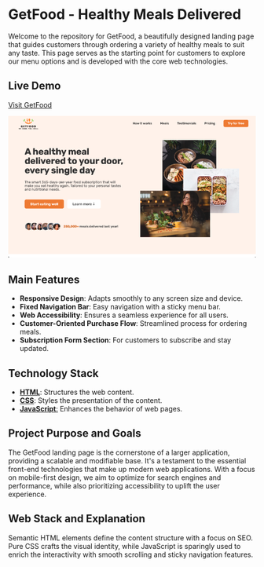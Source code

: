 # GetFood - Healthy Meals Delivered

Welcome to the repository for GetFood, a beautifully designed landing page that guides customers through ordering a variety of healthy meals to suit any taste. This page serves as the starting point for customers to explore our menu options and is developed with the core web technologies.

## Live Demo

[Visit GetFood](https://getfood-wm.netlify.app/)

![GetFood Landing Page](hero.png "GetFood Landing Page")

## Main Features

- **Responsive Design**: Adapts smoothly to any screen size and device.
- **Fixed Navigation Bar**: Easy navigation with a sticky menu bar.
- **Web Accessibility**: Ensures a seamless experience for all users.
- **Customer-Oriented Purchase Flow**: Streamlined process for ordering meals.
- **Subscription Form Section**: For customers to subscribe and stay updated.

## Technology Stack

- [**HTML**](https://img.shields.io/badge/HTML5-E34F26?style=for-the-badge&logo=html5&logoColor=white): Structures the web content.
- [**CSS**](https://img.shields.io/badge/CSS3-1572B6?style=for-the-badge&logo=css3&logoColor=white): Styles the presentation of the content.
- [ **JavaScript**:](https://img.shields.io/badge/JavaScript-323330?style=for-the-badge&logo=javascript&logoColor=F7DF1E) Enhances the behavior of web pages.

## Project Purpose and Goals

The GetFood landing page is the cornerstone of a larger application, providing a scalable and modifiable base. It's a testament to the essential front-end technologies that make up modern web applications. With a focus on mobile-first design, we aim to optimize for search engines and performance, while also prioritizing accessibility to uplift the user experience.

## Web Stack and Explanation

Semantic HTML elements define the content structure with a focus on SEO. Pure CSS crafts the visual identity, while JavaScript is sparingly used to enrich the interactivity with smooth scrolling and sticky navigation features.








